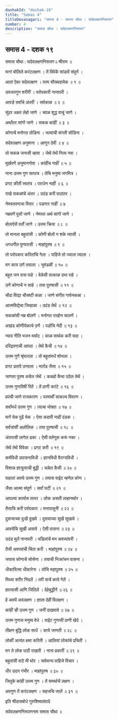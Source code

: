 ```yaml
---
dashakId: "dashak-19"
title: "Samas 4"
titleDevanagari: "समास 4 - समास चौथा : सदेवलक्षणनिरूपण"
number: 4
description: "समास चौथा : सदेवलक्षणनिरूपण"
---
```


## समास 4 - दशक १९

समास चौथा : सदेवलक्षणनिरूपण॥ श्रीराम ॥

मागां बोलिले करंटलक्षण । तें विवेकें सांडावें संपूर्ण ।

आतां ऐका सदेवलक्षण । परम सौख्यदायेक ॥ १ ॥

उपजतगुण शरीरीं । परोपकारी नानापरी ।

आवडे सर्वांचे अंतरीं । सर्वकाळ ॥ २ ॥

सुंदर अक्षर लेहो जाणे । चपळ शुद्ध वाचूं जाणे ।

अर्थांतर सांगों जाणे । सकळ कांहीं ॥ ३ ॥

कोणाचें मनोगत तोडिना । भल्यांची संगती सोडिना ।

सदेवलक्षण अनुमाना । आणून ठेवी ॥ ४ ॥

तो सकळ जनासी व्हावा । जेथें तेथें नित्य नवा ।

मूर्खपणें अनुमानगोवा । कांहींच नाहीं ॥ ५ ॥

नाना उत्तम गुण सत्पात्र । तेचि मनुष्य जगमित्र ।

प्रगट कीर्ती स्वतंत्र । पराधेन नाहीं ॥ ६ ॥

राखे सकळांचें अंतर । उदंड करी पाठांतर ।

नेमस्तपणाचा विसर । पडणार नाहीं ॥ ७

नम्रपणें पुसों जाणे । नेमस्त अर्थ सांगों जाणे ।

बोलाऐसें वर्तों जाणे । उत्तम क्रिया ॥ ८ ॥

तो मानला बहुतांसी । कोणी बोलों न शके त्यासी ।

धगधगीत पुण्यरासी । माहांपुरुष ॥ ९ ॥

तो परोपकार करितांचि गेला । पाहिजे तो ज्याला त्याला ।

मग काय उणें तयाला । भूमंडळीं ॥ १० ॥

बहुत जन वास पाहे । वेळेसी तत्काळ उभा राहे ।

उणें कोणाचें न साहे । तया पुरुषासी ॥ ११ ॥

चौदा विद्या चौसष्टी कळा । जाणे संगीत गायेनकळा ।

आत्मविद्येचा जिव्हाळा । उदंड तेथें ॥ १२ ॥

सकळांसी नम्र बोलणें । मनोगत राखोन चालणें ।

अखंड कोणीयेकाचे उणें । पडोंचि नेदी ॥ १३ ॥

न्याय नीति भजन मर्याद । काळ सार्थक करी सदा ।

दरिद्रपणाची आपदा । तेथें कैची ॥ १४ ॥

उत्तम गुणें श्रृंघारला । तो बहुतांमधें शोभला ।

प्रगट प्रतापें उगवला । मार्तंड जैसा ॥ १५ ॥

जाणता पुरुष असेल जेथें । कळहो कैचा उठेल तेथें ।

उत्तम गुणाविषीं रितें । तें प्राणी करंटे ॥ १६ ॥

प्रपंची जाणे राजकारण । परमार्थीं साकल्य विवरण ।

सर्वांमधें उत्तम गुण । त्याचा भोक्ता ॥ १७ ॥

मागें येक पुढें येक । ऐसा कदापी नाहीं दंडक ।

सर्वत्रांसीं अलोलिक । तया पुरुषाची ॥ १८ ॥

अंतरासी लागेल ढका । ऐसी वर्तणूक करूं नका ।

जेथें तेथें विवेका । प्रगट करी ॥ १९ ॥

कर्मविधी उपासनाविधी । ज्ञानविधी वैराग्यविधी ।

विशाळ ज्ञात्रुत्वाची बुद्धी । चळेल कैसी ॥ २० ॥

पाहातां अवघे उत्तम गुण । तयास वाईट म्हणेल कोण ।

जैसा आत्मा संपूर्ण । सर्वां घटीं ॥ २१ ॥

आपल्या कार्यास तत्पर । लोक असती लाहानथोर ।

तैसाचि करी परोपकार । मनापासुनी ॥ २२ ॥

दुसर्‍याच्या दुःखें दुखवे । दुसयाच्या सुखें सुखावे ।

आवघेचि सुखी असावे । ऐसी वासना ॥ २३ ॥

उदंड मुलें नानापरी । वडिलांचें मन अवघ्यांवरी ।

तैसी अवघ्यांची चिंता करी । माहांपुरुष ॥ २४ ॥

जयास कोणाचें सोसेना । तयाची निःकांचन वासना ।

धीकारिल्या धीकारेना । तोचि महापुरुष ॥ २५ ॥

मिथ्या शरीर निंदलें । तरी याचें काये गेलें ।

ज्ञात्यासी आणि जिंतिलें । देहेबुद्धीनें ॥ २६ ॥

हें अवघें अवलक्षण । ज्ञाता देहीं विलक्षण ।

कांहीं र्‍ही उत्तम गुण । जनीं दाखवावे ॥ २७ ॥

उत्तम गुणास मनुष्य वेधे । वाईट गुणासी प्राणी खेदे ।

तीक्षण बुद्धि लोक साधें । काये जाणती ॥ २८ ॥

लोकीं अत्यंत क्षमा करिती । आलियां लोकांचे प्रचिती ।

मग ते लोक पाठी राखती । नाना प्रकारीं ॥ २९ ॥

बहुतांसी वाटे मी थोर । सर्वमान्य पाहिजे विचार ।

धीर उदार गंभीर । माहांपुरुष ॥ ३० ॥

जितुके कांहीं उत्तम गुण । तें समर्थाचें लक्षण ।

अवगुण तें करंटलक्षण । सहजचि जालें ॥ ३१ ॥

इति श्रीदासबोधे गुरुशिष्यसंवादे

सदेवलक्षणनिरूपणनाम समास चौथा ॥